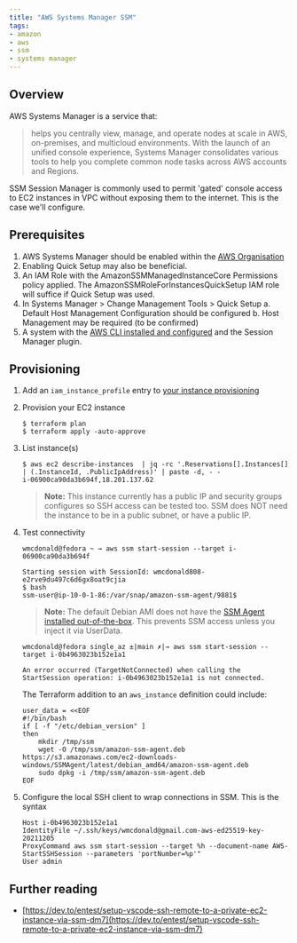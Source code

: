 ```yaml
---
title: "AWS Systems Manager SSM"
tags:
- amazon
- aws
- ssm
- systems manager
---
```


## Overview
AWS Systems Manager is a service that:

> helps you centrally view, manage, and operate nodes at scale in AWS, on-premises, and multicloud environments. With the launch of an unified console experience, Systems Manager consolidates various tools to help you complete common node tasks across AWS accounts and Regions.

SSM Session Manager is commonly used to permit 'gated' console access to EC2 instances in VPC without exposing them to the internet. This is the case we'll configure.

## Prerequisites
1. AWS Systems Manager should be enabled within the [AWS Organisation](https://docs.aws.amazon.com/organizations/latest/userguide/orgs_introduction.html)
2. Enabling Quick Setup may also be beneficial.
3. An IAM Role with the AmazonSSMManagedInstanceCore Permissions policy applied. The AmazonSSMRoleForInstancesQuickSetup IAM role will suffice if Quick Setup was used.
4. In Systems Manager > Change Management Tools > Quick Setup
   a. Default Host Management Configuration should be configured
   b. Host Management may be required (to be confirmed) 
5. A system with the [AWS CLI installed and configured](https://wmcdonald404.co.uk/2024/02/21/aws-cli-configure-with-profiles.html) and the Session Manager plugin.


## Provisioning
1. Add an `iam_instance_profile` entry to [your instance provisioning](https://github.com/wmcdonald404/terraform-sandbox-aws/blob/cf4abb4dd5b257f53c3beb30efe2001346cb835f/single_az/main.tf#L73)

2. Provision your EC2 instance
    
    ```
    $ terraform plan
    $ terraform apply -auto-approve
    ```

3. List instance(s)

    ```
    $ aws ec2 describe-instances  | jq -rc '.Reservations[].Instances[] | (.InstanceId, .PublicIpAddress)' | paste -d, - - 
    i-06900ca90da3b694f,18.201.137.62
    ```

    > **Note:** This instance currently has a public IP and security groups configures so SSH access can be tested too. SSM does NOT need the instance to be in a public subnet, or have a public IP.

4. Test connectivity

    ```
    wmcdonald@fedora ~ → aws ssm start-session --target i-06900ca90da3b694f

    Starting session with SessionId: wmcdonald808-e2rve9du497c6d6gx8oat9cjia
    $ bash
    ssm-user@ip-10-0-1-86:/var/snap/amazon-ssm-agent/9881$ 
    ```

    > **Note:** The default Debian AMI does not have the [SSM Agent installed out-of-the-box](https://docs.aws.amazon.com/systems-manager/latest/userguide/agent-install-deb.html). This prevents SSM access unless you inject it via UserData.

    ```
    wmcdonald@fedora single_az ±|main ✗|→ aws ssm start-session --target i-0b4963023b152e1a1

    An error occurred (TargetNotConnected) when calling the StartSession operation: i-0b4963023b152e1a1 is not connected.
    ```

    The Terraform addition to an `aws_instance` definition could include:

    ```
    user_data = <<EOF
    #!/bin/bash
    if [ -f "/etc/debian_version" ]
    then
        mkdir /tmp/ssm
        wget -O /tmp/ssm/amazon-ssm-agent.deb https://s3.amazonaws.com/ec2-downloads-windows/SSMAgent/latest/debian_amd64/amazon-ssm-agent.deb 
        sudo dpkg -i /tmp/ssm/amazon-ssm-agent.deb
    EOF
    ```

5. Configure the local SSH client to wrap connections in SSM. This is the syntax 

    ```
    Host i-0b4963023b152e1a1
    IdentityFile ~/.ssh/keys/wmcdonald@gmail.com-aws-ed25519-key-20211205
    ProxyCommand aws ssm start-session --target %h --document-name AWS-StartSSHSession --parameters 'portNumber=%p'"
    User admin
    ```



## Further reading
- [https://dev.to/entest/setup-vscode-ssh-remote-to-a-private-ec2-instance-via-ssm-dm7](https://dev.to/entest/setup-vscode-ssh-remote-to-a-private-ec2-instance-via-ssm-dm7)
